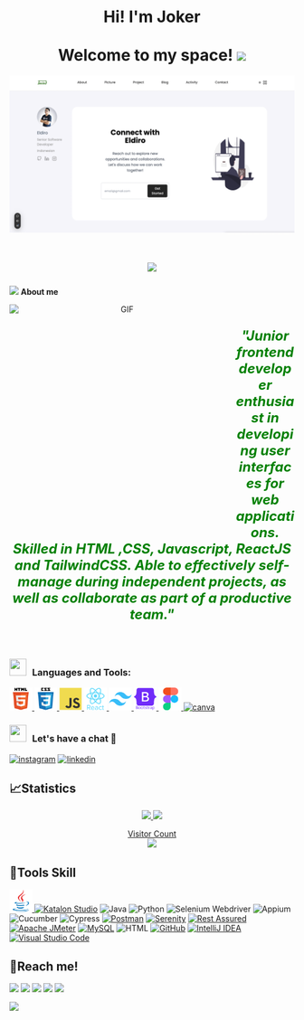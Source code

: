 <h1 align="center">
  <br>Hi! I'm Joker</br> 
  <br>Welcome to my space!<img</br> <img src="https://media.giphy.com/media/mBSeE1Q3yxcb0XoSKh/giphy.gif" width="40">
  </h1>

[![ELDIRO](https://github.com/eldirb21/eldirb21/blob/main/panama/eldir-web.png)](https://youtu.be/SmvnpF8vLfA?si=z0raafFD2PbJ1Vk9)

<h1 align="center">
  <img src="https://readme-typing-svg.herokuapp.com?font=Patrick+Hand&size=30&pause=1000&color=42F742&background=FFBCB400&center=true&vCenter=true&width=435&lines=Aspiring+Frontend+Developer;Love+Coding+%26+Video+Games">
</h1>

<picture><img src = "https://media.giphy.com/media/fAbbq1tF99d0uiizsr/giphy.gif" width = 50px></picture> **About me**

<a target="_blank" align="center">
  <img align="left" top="500" height="400" width="400" alt="GIF" src="https://media.giphy.com/media/paTz7UZbPfTZFRYnnB/giphy.gif">
</a>

<br/>
<p align="center" style="color:green;font-weight:700;font-size:24px"><i> "Junior frontend developer enthusiast in developing user interfaces for web applications. Skilled in HTML ,CSS, Javascript, ReactJS and TailwindCSS. Able to effectively self-manage during independent projects, as well as collaborate as part of a productive team."</i> </p>
<br/>
<h3 align="left"><img src="https://media.giphy.com/media/IauL6LvGNlT3ffhcqq/giphy.gif" width="30" height="30" style="margin-right: 10px;">Languages and Tools:</h3>

<p align="left"> 
  
   <a href="https://www.w3.org/html/" target="_blank" rel="noreferrer"> <img
      src="https://raw.githubusercontent.com/devicons/devicon/master/icons/html5/html5-original-wordmark.svg"
      alt="html5" width="40" height="40" /> </a> 
      <a href="https://www.w3schools.com/css/" target="_blank"
      rel="noreferrer"> <img
      src="https://raw.githubusercontent.com/devicons/devicon/master/icons/css3/css3-original-wordmark.svg" alt="css3"
      width="40" height="40" /> </a> 
      <a href="https://developer.mozilla.org/en-US/docs/Web/JavaScript" target="_blank"
    rel="noreferrer"> <img
      src="https://raw.githubusercontent.com/devicons/devicon/master/icons/javascript/javascript-original.svg"
      alt="javascript" width="40" height="40" /> </a> 
      <a href="https://reactjs.org/" target="_blank" rel="noreferrer"> <img
      src="https://raw.githubusercontent.com/devicons/devicon/master/icons/react/react-original-wordmark.svg"
      alt="react" width="40" height="40" /> </a>
  <a href="https://tailwindcss.com/" target="_blank" rel="noreferrer"> <img
      src="https://raw.githubusercontent.com/devicons/devicon/master/icons/tailwindcss/tailwindcss-plain.svg"
      alt="tailwind" width="40" height="40" /> </a>
      <a href="https://getbootstrap.com" target="_blank" rel="noreferrer">
    <img src="https://raw.githubusercontent.com/devicons/devicon/master/icons/bootstrap/bootstrap-plain-wordmark.svg"
      alt="bootstrap" width="40" height="40" /> </a>
       <a href="https://www.figma.com/" target="_blank" rel="noreferrer"> <img
      src="https://raw.githubusercontent.com/devicons/devicon/master/icons/figma/figma-original.svg"
      alt="figma" width="40" height="40" /> </a>
      <a href="https://www.canva.com/" target="_blank" rel="noreferrer"> <img
      src="https://cdn.jsdelivr.net/gh/devicons/devicon/icons/canva/canva-original.svg"
      alt="canva" width="40" height="40" /> </a>
      
</p>

<h3 align="left" > <img src="https://media.giphy.com/media/H7a4nMx9Zdhvm2HySH/giphy.gif" width="30" height="30" style="margin-right: 10px;">Let's have a chat 👋 </h3>
<p align="left">
 
  <a href="https://www.instagram.com/sofhia94/?hl=en" target="blank"><img align="center"
      src="https://raw.githubusercontent.com/rahuldkjain/github-profile-readme-generator/master/src/images/icons/Social/instagram.svg"
      alt="instagram" height="30" width="40" /></a>
  <a href="https://www.linkedin.com/in/rainisa-sofhia-40489b257/" target="blank"><img align="center"
      src="https://raw.githubusercontent.com/rahuldkjain/github-profile-readme-generator/master/src/images/icons/Social/linked-in-alt.svg"
      alt="linkedin" height="30" width="40" /></a>

## 📈Statistics

<p align="center">
<a href="https://github.com/Luqmanhanung">
  <img height="160em" src="https://github-readme-stats-eight-theta.vercel.app/api/top-langs/?username=Luqmanhanung&layout=compact&langs_count=8&theme=dracula"/>
  <img height="160em" src="https://github-readme-streak-stats.herokuapp.com/?user=Luqmanhanung&theme=dracula"/><br>
  <p align="center"> 
  Visitor Count<br>
  <img src="https://profile-counter.glitch.me/Luqmanhanung/count.svg" />
</p>
</a>
</p>

## 🔨Tools Skill

<a href="https://www.java.com" target="_blank" rel="noreferrer"> <img src="https://raw.githubusercontent.com/devicons/devicon/master/icons/java/java-original.svg" alt="java" width="40" height="40"/> </a>
[![Katalon Studio](https://img.shields.io/badge/Katalon-Studio-blue)](https://www.katalon.com/)
![Java](https://img.shields.io/badge/-java-000000?style=for-the-badge&logo=java)
![Python](https://img.shields.io/badge/-python-000000?style=for-the-badge&logo=python)
![Selenium Webdriver](https://img.shields.io/badge/-selenium-000000?style=for-the-badge&logo=selenium)
![Appium](https://img.shields.io/badge/-appium-000000?style=for-the-badge&logo=appium)
![Cucumber](https://img.shields.io/badge/-cucumber-000000?style=for-the-badge&logo=cucumber)
![Cypress](https://img.shields.io/badge/-cypress-000000?style=for-the-badge&logo=cypress)
[![Postman](https://img.shields.io/badge/Postman-orange?logo=postman)](https://www.postman.com/)
[![Serenity](https://img.shields.io/badge/Serenity-green)](https://www.serenity-bdd.info/)
[![Rest Assured](https://img.shields.io/badge/Rest%20Assured-green)](https://rest-assured.io/)
[![Apache JMeter](https://img.shields.io/badge/Apache-JMeter-orange)](https://jmeter.apache.org/)
[![MySQL](https://img.shields.io/badge/MySQL-blue?logo=mysql)](https://www.mysql.com/)
![HTML](https://img.shields.io/badge/-html-000000?style=for-the-badge&logo=html)
[![GitHub](https://img.shields.io/badge/GitHub-black?logo=github)](https://github.com/)
[![IntelliJ IDEA](https://img.shields.io/badge/IntelliJ%20IDEA-blue?logo=intellij-idea)](https://www.jetbrains.com/idea/)
[![Visual Studio Code](https://img.shields.io/badge/Visual%20Studio%20Code-blue?logo=visual-studio-code)](https://code.visualstudio.com/)

## 🔗Reach me!

<p>
    <a href="https://www.linkedin.com/in/luqman-hanung-asidiq-681877201/" target="blank"><img src="https://img.shields.io/badge/-linkedin-181717?style=for-the-badge&logo=linkedin" /></a>
    <a href="mailto: luqmanhanung@gmail.com" target="blank"><img src="https://img.shields.io/badge/-gmail-181717?style=for-the-badge&logo=gmail" /></a>
    <a href="https://t.me/Luqmanhanung" target="blank"><img src="https://img.shields.io/badge/-telegram-181717?style=for-the-badge&logo=telegram" /></a>
    <a href="https://www.instagram.com/luqmanhanung/" target="blank"><img src="https://img.shields.io/badge/-instagram-181717?style=for-the-badge&logo=instagram" /></a>
    <a href="https://www.tiktok.com/@anunglux" target="blank"><img src="https://img.shields.io/badge/-tiktok-181717?style=for-the-badge&logo=tiktok" /></a>
</p>
    
</p>
<picture><img src="https://github.com/alansmathew/alansmathew/blob/master/projects.gif"></picture>
